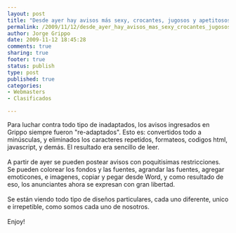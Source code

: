 ```yaml
--- 
layout: post
title: "Desde ayer hay avisos más sexy, crocantes, jugosos y apetitosos"
permalink: /2009/11/12/desde_ayer_hay_avisos_mas_sexy_crocantes_jugosos_y_apetitosos/index.html
author: Jorge Grippo
date: 2009-11-12 18:45:28
comments: true
sharing: true
footer: true
status: publish
type: post
published: true
categories: 
- Webmasters
- Clasificados

---
```

<!-- 112 -->
Para luchar contra todo tipo de inadaptados, los avisos ingresados en Grippo siempre fueron "re-adaptados". Esto es: convertidos todo a minúsculas, y eliminados los caracteres repetidos, formateos, codigos html, javascript, y demás. El resultado era sencillo de leer.<br /><br />A partir de ayer se pueden postear avisos con poquitisimas restricciones. Se pueden colorear los fondos y las fuentes, agrandar las fuentes, agregar emoticones, e imagenes, copiar y pegar desde Word, y como resultado de eso, los anunciantes ahora se expresan con gran libertad. <br /><br />Se están viendo todo tipo de diseños particulares, cada uno diferente, unico e irrepetible, como somos cada uno de nosotros.<br /><br />Enjoy!<br /><br />


